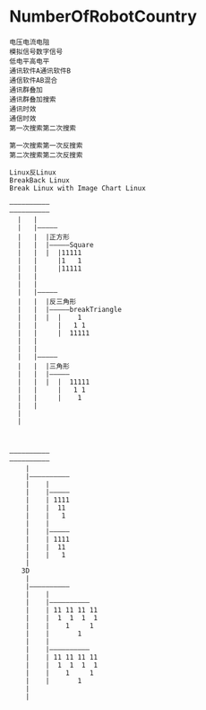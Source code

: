 # NumberOfRobotCountry



    电压电流电阻
    模拟信号数字信号
    低电平高电平
    通讯软件A通讯软件B
    通信软件AB混合
    通讯群叠加
    通讯群叠加搜索
    通讯时效
    通信时效
    第一次搜索第二次搜索

    第一次搜索第一次反搜索
    第二次搜索第二次反搜索
    
    Linux反Linux
    BreakBack Linux
    Break Linux with Image Chart Linux

    ——————————
    ——————————
      |   |
      |   |—————
      |   |  |正方形
      |   |  |—————Square
      |   |  |  |11111
      |   |     |1   1
      |   |     |11111
      |   |     
      |   |
      |   |—————
      |   |  |反三角形
      |   |  |—————breakTriangle
      |   |  |  |    1
      |   |     |   1 1
      |   |     |  11111
      |   |
      |   |
      |   |—————
      |   |  |三角形
      |   |  |—————
      |   |  |  |  11111
      |   |     |   1 1
      |   |     |    1 
      |   |      
      |
      |
       

    
    ——————————
    ——————————
        |
        |——————————
        |    | 
        |    |————— 
        |    | 1111
        |    |  11
        |    |   1
        |    |
        |    |—————
        |    | 1111
        |    |  11
        |    |   1
        |
       3D
        |
        |——————————
        |    |
        |    |——————————
        |    | 11 11 11 11
        |    |  1  1  1  1
        |    |    1     1
        |    |       1
        |    |
        |    |——————————
        |    | 11 11 11 11
        |    |  1  1  1  1
        |    |    1     1
        |    |       1
        |
        |







